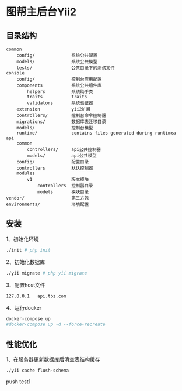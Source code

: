 # 图帮主后台Yii2

目录结构 
-------------------

```
common
    config/              系统公共配置
    models/              系统公共模型
    tests/               公共目录下的测试文件
console
    config/              控制台应用配置
    components           系统公共组件库
        helpers          系统助手类
        traits           traits
        validators       系统验证器
    extension            yii2扩展
    controllers/         控制台命令控制器 
    migrations/          数据库表迁移目录
    models/              控制台模型
    runtime/             contains files generated during runtimea
api
    common               
        controllers/     api公共控制器
        models/          api公共模型
    config/              配置目录
    controllers          默认控制器
    modules
        v1               版本模块
            controllers  控制器目录
            models       模块目录
vendor/                  第三方包
environments/            环境配置
```

安装
-------
1、初始化环境
```bash
./init # php init
```
2、初始化数据库
```bash
./yii migrate # php yii migrate
```
3、配置host文件
```bash
127.0.0.1   api.tbz.com
```
4、运行docker
```bash
docker-compose up
#docker-compose up -d --force-recreate
```

性能优化
-------
1、在服务器更新数据库后清空表结构缓存
```bash
./yii cache flush-schema
```
push test1